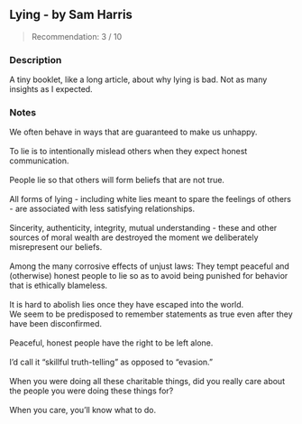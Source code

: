 ## Lying - by Sam Harris
> Recommendation: 3 / 10
    
### Description
A tiny booklet, like a long article, about why lying is bad. Not as many insights as I expected.
    
### Notes
We often behave in ways that are guaranteed to make us unhappy.<br>
<br>
To lie is to intentionally mislead others when they expect honest communication.<br>
<br>
People lie so that others will form beliefs that are not true.<br>
<br>
All forms of lying - including white lies meant to spare the feelings of others - are associated with less satisfying relationships.<br>
<br>
Sincerity, authenticity, integrity, mutual understanding - these and other sources of moral wealth are destroyed the moment we deliberately misrepresent our beliefs.<br>
<br>
Among the many corrosive effects of unjust laws: They tempt peaceful and (otherwise) honest people to lie so as to avoid being punished for behavior that is ethically blameless.<br>
<br>
It is hard to abolish lies once they have escaped into the world.<br>
We seem to be predisposed to remember statements as true even after they have been disconfirmed.<br>
<br>
Peaceful, honest people have the right to be left alone.<br>
<br>
I’d call it “skillful truth-telling” as opposed to “evasion.”<br>
<br>
When you were doing all these charitable things, did you really care about the people you were doing these things for?<br>
<br>
When you care, you’ll know what to do.

